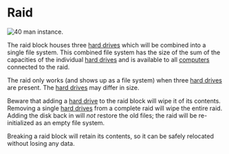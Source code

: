 # Raid

![40 man instance.](oredict:opencomputers:raid)

The raid block houses three [hard drives](../item/hdd1.md) which will be combined into a single file system. This combined file system has the size of the sum of the capacities of the individual [hard drives](../item/hdd1.md) and is available to all [computers](../general/computer.md) connected to the raid.

The raid only works (and shows up as a file system) when three [hard drives](../item/hdd1.md) are present. The [hard drives](../item/hdd1.md) may differ in size.

Beware that adding a [hard drive](../item/hdd1.md) to the raid block will wipe it of its contents. Removing a single [hard drives](../item/hdd1.md) from a complete raid will wipe the entire raid. Adding the disk back in will *not* restore the old files; the raid will be re-initialized as an empty file system.

Breaking a raid block will retain its contents, so it can be safely relocated without losing any data.
